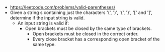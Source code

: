 - https://leetcode.com/problems/valid-parentheses/
- Given a string s containing just the characters '(', ')', '{', '}', '[' and ']', determine if the input string is valid.
	- An input string is valid if:
		- Open brackets must be closed by the same type of brackets.
    		- Open brackets must be closed in the correct order.
    		- Every close bracket has a corresponding open bracket of the same type.


